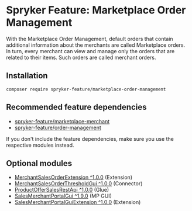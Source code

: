 # Spryker Feature: Marketplace Order Management

With the Marketplace Order Management, default orders that contain additional information about the merchants are called Marketplace orders. In turn, every merchant can view and manage only the orders that are related to their items. Such orders are called merchant orders.

## Installation

```
composer require spryker-feature/marketplace-order-management
```

## Recommended feature dependencies
- [spryker-feature/marketplace-merchant](https://github.com/spryker-feature/marketplace-merchant)
- [spryker-feature/order-management](https://github.com/spryker-feature/order-management)

If you don't include the feature dependencies, make sure you use the respective modules instead.

## Optional modules
- [MerchantSalesOrderExtension ^1.0.0](https://github.com/spryker/merchant-sales-order-extension) (Extension)
- [MerchantSalesOrderThresholdGui ^1.0.0](https://github.com/spryker/merchant-sales-order-threshold-gui) (Connector)
- [ProductOfferSalesRestApi ^1.0.0](https://github.com/spryker/product-offer-sales-rest-api) (Glue)
- [SalesMerchantPortalGui ^1.9.0](https://github.com/spryker/sales-merchant-portal-gui) (MP GUI)
- [SalesMerchantPortalGuiExtension ^1.0.0](https://github.com/spryker/sales-merchant-portal-gui-extension) (Extension)
